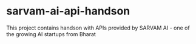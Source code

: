 # sarvam-ai-api-handson
This project contains handson with APIs provided by SARVAM AI - one of the growing AI startups from Bharat
